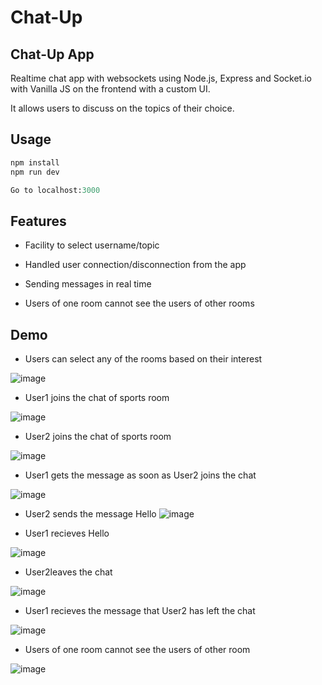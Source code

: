 # Chat-Up

## Chat-Up App

Realtime chat app with websockets using Node.js, Express and Socket.io with Vanilla JS on the frontend with a custom UI.

It allows users to discuss on the topics of their choice.

## Usage
```python
npm install
npm run dev

Go to localhost:3000
```

## Features
- Facility to select username/topic

- Handled user connection/disconnection from the app

- Sending messages in real time

- Users of one room cannot see the users of other rooms

## Demo
- Users can select any of the rooms based on their interest

![image](https://user-images.githubusercontent.com/76217614/172376153-79730f68-f019-46a9-a0e8-f5a715d9e1a5.png)


- User1 joins the chat of sports room 

![image](https://user-images.githubusercontent.com/76217614/172374788-c8ba508a-4b08-4b76-ad19-b883080879f9.png)


- User2 joins the chat of sports room 

![image](https://user-images.githubusercontent.com/76217614/172375020-3528d8c3-5fc0-48a8-8325-676784392254.png)


- User1 gets the message as soon as User2 joins the chat 

![image](https://user-images.githubusercontent.com/76217614/172375086-1e3df94b-cce8-4931-9905-ac6121763ec7.png)


- User2 sends the message Hello 
![image](https://user-images.githubusercontent.com/76217614/172375158-cf992a92-f0f9-42ae-965d-6e0493275fd4.png)


- User1 recieves Hello 

![image](https://user-images.githubusercontent.com/76217614/172375192-60f4f7fa-2246-48c7-8778-dcf7a84c78b6.png)


- User2leaves the chat 

![image](https://user-images.githubusercontent.com/76217614/172375275-0dec3baf-8782-41e2-aae2-f7a7841554c6.png)


- User1 recieves the message that User2 has left the chat 

![image](https://user-images.githubusercontent.com/76217614/172375297-7440151e-ca2b-4b32-a026-ba0ba9f348ef.png)


- Users of one room cannot see the users of other room

![image](https://user-images.githubusercontent.com/76217614/172377111-0e2e0397-697d-460c-ad12-927456367a2f.png)


